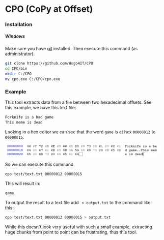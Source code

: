 # CPO (CoPy at Offset)

### Installation

##### Windows
  
Make sure you have [git](https://git-scm.com/download/win) installed. Then execute this command (as administrator).

```bash
git clone https://github.com/Hugo4IT/CPO
cd CPO/bin
mkdir C:/CPO
mv cpo.exe C:/CPO/cpo.exe
```

### Example

This tool extracts data from a file between two hexadecimal offsets. See this example, we have this text file:

```txt
Forknife is a bad game
This meme is dead
```

Looking in a hex editor we can see that the word `game` is at hex `00000012` to `00000015`.

![Image of the hex editor](docs/hex.png)

So we can execute this command:

```bash
cpo test/text.txt 00000012 00000015
```

This will result in:

```txt
game
```

To output the result to a text file add ` > output.txt` to the command like this:

```bash
cpo test/text.txt 00000012 00000015 > output.txt
```

While this doesn't look very useful with such a small example, extracting huge chunks from point to point can be frustrating, thus this tool.
